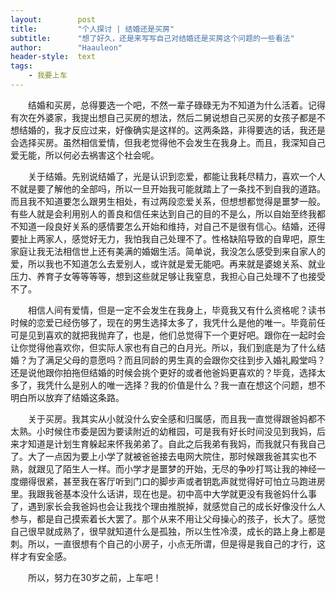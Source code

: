 ```yaml
---
layout:        post
title:         "个人探讨 | 结婚还是买房"
subtitle:      "想了好久，还是来写写自己对结婚还是买房这个问题的一些看法"
author:        "Haauleon"
header-style:  text
tags:
    - 我要上车
---
```


&emsp;&emsp;结婚和买房，总得要选一个吧，不然一辈子碌碌无为不知道为什么活着。记得有次在外婆家，我提出想自己买房的想法，然后二舅说想自己买房的女孩子都是不想结婚的，我才反应过来，好像确实是这样的。这两条路，非得要选的话，我还是会选择买房。虽然相信爱情，但我老觉得他不会发生在我身上。而且，我深知自己爱无能，所以何必去祸害这个社会呢。      

&emsp;&emsp;关于结婚。先别说结婚了，光是认识到恋爱，都能让我耗尽精力，喜欢一个人不就是要了解他的全部吗，所以一旦开始我可能就踏上了一条找不到自我的道路。而且我不知道要怎么跟男生相处，有过两段恋爱关系，但想想都觉得是噩梦一般。有些人就是会利用别人的善良和信任来达到自己的目的不是么，所以自始至终我都不知道一段良好关系的感情要怎么开始和维持，对自己不是很有信心。结婚，还得要扯上两家人，感觉好无力，我怕我自己处理不了。性格缺陷导致的自卑吧，原生家庭让我无法相信世上还有美满的婚姻生活。简单说，我没怎么感受到来自家人的爱，所以我也不知道怎么去爱别人，或许就是爱无能吧。再来就是婆媳关系、就业压力、养育子女等等等等，想到这些就足够让我窒息，我担心自己处理不了也接受不了。      

&emsp;&emsp;相信人间有爱情，但是一定不会发生在我身上，毕竟我又有什么资格呢？读书时候的恋爱已经伤够了，现在的男生选择太多了，我凭什么是他的唯一。毕竟前任可是见到喜欢的就把我抛弃了，也是，他们总觉得下一个更好吧。跟你在一起时会让你觉得他喜欢你，但实际人家也有自己的白月光。所以，我们到底是为了什么结婚？为了满足父母的意愿吗？而且同龄的男生真的会跟你交往到步入婚礼殿堂吗？还是说他跟你拍拖但结婚的时候会挑个更好的或者他爸妈更喜欢的？毕竟，选择太多了，我凭什么是别人的唯一选择？我的价值是什么？我一直在想这个问题，想不明白所以放弃了结婚这条路。              

&emsp;&emsp;关于买房。我其实从小就没什么安全感和归属感，而且我一直觉得跟爸妈都不太熟。小时候住市委是因为要读附近的幼稚园，可是我有好长时间没见到我妈，后来才知道是计划生育躲起来怀我弟弟了。自此之后我弟有我妈，而我就只有我自己了。大了一点因为要上小学了就被爸爸接去电网大院住，那时候跟我爸其实也不熟，就跟见了陌生人一样。而小学才是噩梦的开始，无尽的争吵打骂让我的神经一度绷得很紧，甚至我在客厅听到门口的脚步声或者钥匙声就觉得好可怕立马跑进房里。我跟我爸基本没什么话讲，现在也是。初中高中大学就更没有我爸妈什么事了，遇到家长会我爸妈也会让我找个理由推脱掉，就感觉自己的成长好像没什么人参与，都是自己摸索着长大罢了。那个从来不用让父母操心的孩子，长大了。感觉自己很早就成熟了，很早就知道什么是孤独，所以生性冷漠，成长的路上身上都是刺。所以，一直很想有个自己的小房子，小点无所谓，但是得是我自己的才行，这样才有安全感。      

&emsp;&emsp;所以，努力在30岁之前，上车吧！      